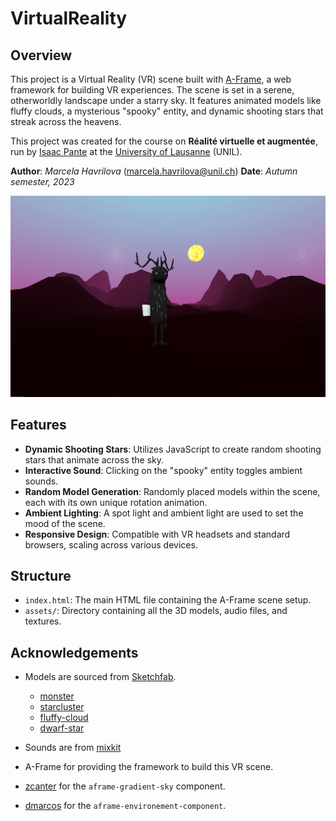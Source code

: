 # VirtualReality

## Overview

This project is a Virtual Reality (VR) scene built with [A-Frame](https://aframe.io/), a web framework for building VR experiences. The scene is set in a serene, otherworldly landscape under a starry sky. It features animated models like fluffy clouds, a mysterious "spooky" entity, and dynamic shooting stars that streak across the heavens.

 This project was created for the course on **Réalité virtuelle et augmentée**, run by [Isaac Pante](https://github.com/ipante) at the [University of Lausanne](https://www.unil.ch/) (UNIL).

**Author**: _Marcela Havrilova_ (<marcela.havrilova@unil.ch>)
**Date**: _Autumn semester, 2023_


![VR Scene Preview](https://github.com/NoxuuLab/Starry-Whimsy-Vale-VR/blob/607b212eb6ab4a17399d2763f11b87412eb55e3e/assets/Screenshot.png)

## Features

- **Dynamic Shooting Stars**: Utilizes JavaScript to create random shooting stars that animate across the sky.
- **Interactive Sound**: Clicking on the "spooky" entity toggles ambient sounds.
- **Random Model Generation**: Randomly placed models within the scene, each with its own unique rotation animation.
- **Ambient Lighting**: A spot light and ambient light are used to set the mood of the scene.
- **Responsive Design**: Compatible with VR headsets and standard browsers, scaling across various devices.

## Structure

- `index.html`: The main HTML file containing the A-Frame scene setup.
- `assets/`: Directory containing all the 3D models, audio files, and textures.


## Acknowledgements

- Models are sourced from [Sketchfab](https://sketchfab.com/).
    - [monster](https://skfb.ly/oqySC)
    - [starcluster](https://skfb.ly/6SIpF)
    - [fluffy-cloud](https://skfb.ly/6RFxT)
    - [dwarf-star](https://skfb.ly/oPvHr)
      
- Sounds are from [mixkit](https://mixkit.co/free-sound-effects/monster/)
- A-Frame for providing the framework to build this VR scene.
- [zcanter](https://github.com/zcanter) for the `aframe-gradient-sky` component.
- [dmarcos](https://www.npmjs.com/package/aframe-environment-component) for the `aframe-environement-component`.




